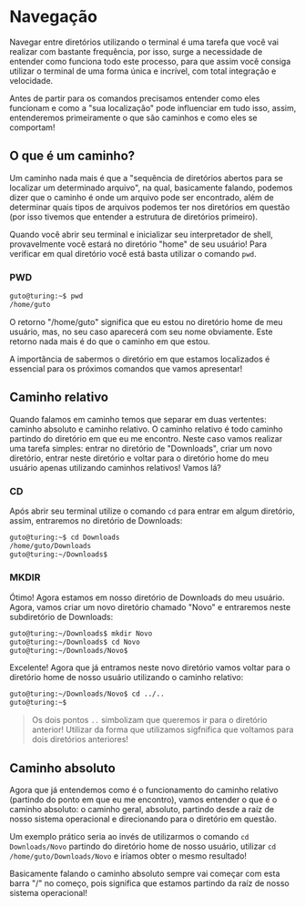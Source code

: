 # Navegação

Navegar entre diretórios utilizando o terminal é uma tarefa que você vai realizar com bastante frequência, por isso, surge a necessidade de entender como funciona todo este processo, para que assim você consiga utilizar o terminal de uma forma única e incrível, com total integração e velocidade.

Antes de partir para os comandos precisamos entender como eles funcionam e como a "sua localização" pode influenciar em tudo isso, assim, entenderemos primeiramente o que são caminhos e como eles se comportam!

## O que é um caminho?

Um caminho nada mais é que a "sequência de diretórios abertos para se localizar um determinado arquivo", na qual, basicamente falando, podemos dizer que o caminho é onde um arquivo pode ser encontrado, além de determinar quais tipos de arquivos podemos ter nos diretórios em questão (por isso tivemos que entender a estrutura de diretórios primeiro).

Quando você abrir seu terminal e inicializar seu interpretador de shell, provavelmente você estará no diretório "home" de seu usuário! Para verificar em qual diretório você está basta utilizar o comando `pwd`.

### PWD

```sh
guto@turing:~$ pwd
/home/guto
```

O retorno "/home/guto" significa que eu estou no diretório home de meu usuário, mas, no seu caso aparecerá com seu nome obviamente. Este retorno nada mais é do que o caminho em que estou.

A importância de sabermos o diretório em que estamos localizados é essencial para os próximos comandos que vamos apresentar!

## Caminho relativo

Quando falamos em caminho temos que separar em duas vertentes: caminho absoluto e caminho relativo. O caminho relativo é todo caminho partindo do diretório em que eu me encontro. Neste caso vamos realizar uma tarefa simples: entrar no diretório de "Downloads", criar um novo diretório, entrar neste diretório e voltar para o diretório home do meu usuário apenas utilizando caminhos relativos! Vamos lá?

### CD

Após abrir seu terminal utilize o comando `cd` para entrar em algum diretório, assim, entraremos no diretório de Downloads:

```sh
guto@turing:~$ cd Downloads
/home/guto/Downloads
guto@turing:~/Downloads$
```

### MKDIR

Ótimo! Agora estamos em nosso diretório de Downloads do meu usuário. Agora, vamos criar um novo diretório chamado "Novo" e entraremos neste subdiretório de Downloads:

```sh
guto@turing:~/Downloads$ mkdir Novo
guto@turing:~/Downloads$ cd Novo
guto@turing:~/Downloads/Novo$
```

Excelente! Agora que já entramos neste novo diretório vamos voltar para o diretório home de nosso usuário utilizando o caminho relativo:

```sh
guto@turing:~/Downloads/Novo$ cd ../..
guto@turing:~$
```
> Os dois pontos `..` simbolizam que queremos ir para o diretório anterior! Utilizar da forma que utilizamos sigfnifica que voltamos para dois diretórios anteriores!

## Caminho absoluto

Agora que já entendemos como é o funcionamento do caminho relativo (partindo do ponto em que eu me encontro), vamos entender o que é o caminho absoluto: o caminho geral, absoluto, partindo desde a raíz de nosso sistema operacional e direcionando para o diretório em questão.

Um exemplo prático seria ao invés de utilizarmos o comando `cd Downloads/Novo` partindo do diretório home de nosso usuário, utilizar `cd /home/guto/Downloads/Novo` e iríamos obter o mesmo resultado!

Basicamente falando o caminho absoluto sempre vai começar com esta barra "/" no começo, pois significa que estamos partindo da raíz de nosso sistema operacional!
